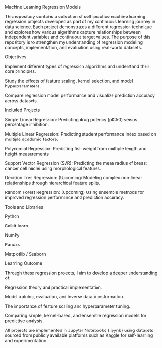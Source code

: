 Machine Learning Regression Models



This repository contains a collection of self-practice machine learning regression projects developed as part of my continuous learning journey in data science. Each project demonstrates a different regression technique and explores how various algorithms capture relationships between independent variables and continuous target values. The purpose of this repository is to strengthen my understanding of regression modeling concepts, implementation, and evaluation using real-world datasets.



Objectives



Implement different types of regression algorithms and understand their core principles.



Study the effects of feature scaling, kernel selection, and model hyperparameters.



Compare regression model performance and visualize prediction accuracy across datasets.



Included Projects



Simple Linear Regression: Predicting drug potency (pIC50) versus percentage inhibition.



Multiple Linear Regression: Predicting student performance index based on multiple academic factors.



Polynomial Regression: Predicting fish weight from multiple length and height measurements.



Support Vector Regression (SVR): Predicting the mean radius of breast cancer cell nuclei using morphological features.



Decision Tree Regression: (Upcoming) Modeling complex non-linear relationships through hierarchical feature splits.



Random Forest Regression: (Upcoming) Using ensemble methods for improved regression performance and prediction accuracy.



Tools and Libraries



Python



Scikit-learn



NumPy



Pandas



Matplotlib / Seaborn



Learning Outcome



Through these regression projects, I aim to develop a deeper understanding of:



Regression theory and practical implementation.



Model training, evaluation, and inverse data transformation.



The importance of feature scaling and hyperparameter tuning.



Comparing simple, kernel-based, and ensemble regression models for predictive analysis.



All projects are implemented in Jupyter Notebooks (.ipynb) using datasets sourced from publicly available platforms such as Kaggle for self-learning and experimentation.

